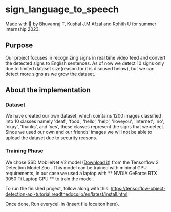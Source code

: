 # sign_language_to_speech

Made with 🖤 by Bhuvanraj T, Kushal J,M Afzal and Rohith U for summer internship 2023.

## Purpose
Our project focuses in recognizing signs in real time video feed and convert the detected signs to English sentences. As of now we detect 10 signs only due to limited dataset size(reason for it is discused below), but we can detect more signs as we grow the dataset.

## About the implementation
### Dataset
We have created our own dataset, which cointains 1200 images classified into 10 classes namely 'deaf', 'food', 'hello', 'help', 'iloveyou', 'internet', 'no', 'okay', 'thanks', and 'yes', these classes represent the signs that we detect. Since we used our own and our friends' images we will not be able to upload the dataset due to security reasons.

### Training Phase
We chose SSD MobileNet V2 model ([Download it](http://download.tensorflow.org/models/object_detection/tf2/20200711/ssd_mobilenet_v2_fpnlite_320x320_coco17_tpu-8.tar.gz)) from the Tensorflow 2 Detection Model Zoo . This model can be trained with minimal GPU requirements, in our case we used a laptop with ** NVDIA GeForce RTX 3050 Ti Laptop GPU ** to train the model.




To run the finished project,
follow along with this:
https://tensorflow-object-detection-api-tutorial.readthedocs.io/en/latest/install.html

Once done, 
Run everycell in {insert file locaiton here}.

